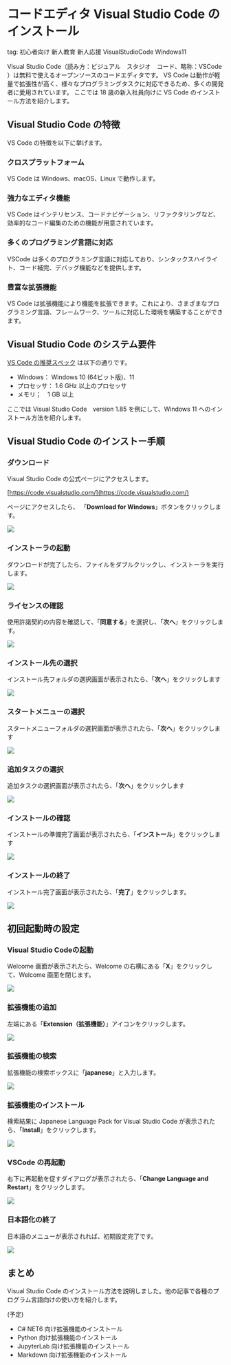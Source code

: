 # コードエディタ Visual Studio Code のインストール
tag: 初心者向け 新人教育 新人応援 VisualStudioCode Windows11

Visual Studio Code（読み方：ビジュアル　スタジオ　コード、略称：VSCode ）は無料で使えるオープンソースのコードエディタです。
VS Code は動作が軽量で拡張性が高く、様々なプログラミングタスクに対応できるため、多くの開発者に愛用されています。
ここでは 18 歳の新入社員向けに VS Code  のインストール方法を紹介します。

## Visual Studio Code の特徴
VS Code の特徴を以下に挙げます。

### クロスプラットフォーム
VS Code は Windows、macOS、Linux で動作します。

### 強力なエディタ機能
VS Code はインテリセンス、コードナビゲーション、リファクタリングなど、効率的なコード編集のための機能が用意されています。

### 多くのプログラミング言語に対応
VSCode は多くのプログラミング言語に対応しており、シンタックスハイライト、コード補完、デバッグ機能などを提供します。

### 豊富な拡張機能
VS Code は拡張機能により機能を拡張できます。これにより、さまざまなプログラミング言語、フレームワーク、ツールに対応した環境を構築することができます。

## Visual Studio Code  のシステム要件
[VS Code の推奨スペック](https://code.visualstudio.com/docs/supporting/requirements) は以下の通りです。

- Windows： Windows 10 (64ビット版)、11
- プロセッサ： 1.6 GHz 以上のプロセッサ
- メモリ；　1 GB 以上

ここでは Visual Studio Code　version 1.85 を例にして、Windows 11 へのインストール方法を紹介します。

## Visual Studio Code のインストー手順
### ダウンロード

Visual Studio Code の公式ページにアクセスします。

[https://code.visualstudio.com/](https://code.visualstudio.com/)

ページにアクセスしたら、 「**Download for Windows**」ボタンをクリックします。

![](01_officialsite.png)

### インストーラの起動
ダウンロードが完了したら、ファイルをダブルクリックし、インストーラを実行します。

![](11_download.png)

### ライセンスの確認
使用許諾契約の内容を確認して、「**同意する**」を選択し、「**次へ**」をクリックします。

![](22_installer.png)

### インストール先の選択
インストール先フォルダの選択画面が表示されたら、「**次へ**」をクリックします

![](23_installer.png)

### スタートメニューの選択
スタートメニューフォルダの選択画面が表示されたら、「**次へ**」をクリックします

![](24_installer.png)

### 追加タスクの選択
追加タスクの選択画面が表示されたら、「**次へ**」をクリックします

![](25_installer.png)

### インストールの確認
インストールの準備完了画面が表示されたら、「**インストール**」をクリックします

![](26_installer.png)

### インストールの終了
インストール完了画面が表示されたら、「**完了**」をクリックします。

![](28_installer.png)

## 初回起動時の設定

### Visual Studio Codeの起動
Welcome 画面が表示されたら、Welcome の右横にある「**X**」をクリックして、Welcome 画面を閉じます。

![](31_installer.png)

### 拡張機能の追加
左端にある「**Extension（拡張機能）**」アイコンをクリックします。

![](32_installer.png)

### 拡張機能の検索
拡張機能の検索ボックスに「**japanese**」と入力します。

![](33_installer.png)

### 拡張機能のインストール
検索結果に Japanese Language Pack for Visual Studio Code が表示されたら、「**Install**」をクリックします。

![](34_installer.png)

### VSCode の再起動
右下に再起動を促すダイアログが表示されたら、「**Change Language and Restart**」をクリックします。

![](35_installer.png)

### 日本語化の終了
日本語のメニューが表示されれば、初期設定完了です。

![](36_installer.png)

## まとめ
Visual Studio Code のインストール方法を説明しました。他の記事で各種のプログラム言語向けの使い方を紹介します。

(予定)
- C# NET6 向け拡張機能のインストール
- Python 向け拡張機能のインストール
- JupyterLab 向け拡張機能のインストール
- Markdown 向け拡張機能のインストール